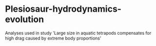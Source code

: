 # Plesiosaur-hydrodynamics-evolution
Analyses used in study 'Large size in aquatic tetrapods compensates for high drag caused by extreme body proportions'
